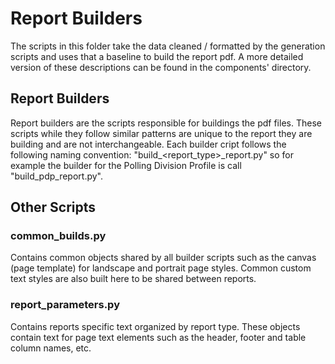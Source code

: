 # Report Builders

The scripts in this folder take the data cleaned / formatted by the generation scripts and uses that a baseline to build
the report pdf. A more detailed version of these descriptions can be found in the components' directory. 

## Report Builders

Report builders are the scripts responsible for buildings the pdf files. These scripts while they follow similar patterns
are unique to the report they are building and are not interchangeable. Each builder cript follows the following naming 
convention: "build_<report_type>_report.py" so for example the builder for the Polling Division Profile is call "build_pdp_report.py".

## Other Scripts

### common_builds.py

Contains common objects shared by all builder scripts such as the canvas (page template) for landscape and portrait 
page styles. Common custom text styles are also built here to be shared between reports. 

### report_parameters.py

Contains reports specific text organized by report type. These objects contain text for page text elements such as the 
header, footer and table column names, etc. 
